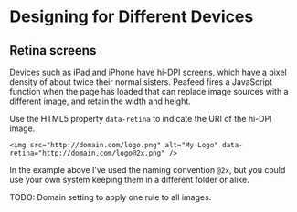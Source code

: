 # Designing for Different Devices

## Retina screens

Devices such as iPad and iPhone have hi-DPI screens, which have a pixel density of about twice their normal sisters. Peafeed fires a JavaScript function when the page has loaded that can replace image sources with a different image, and retain the width and height.

Use the HTML5 property `data-retina` to indicate the URI of the hi-DPI image.

~~~
<img src="http://domain.com/logo.png" alt="My Logo" data-retina="http://domain.com/logo@2x.png" />
~~~

In the example above I’ve used the naming convention `@2x`, but you could use your own system keeping them in a different folder or alike.

TODO: Domain setting to apply one rule to all images.